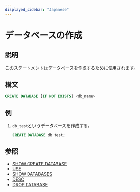 ```yaml
---
displayed_sidebar: "Japanese"
---
```


# データベースの作成

## 説明

このステートメントはデータベースを作成するために使用されます。

## 構文

```sql
CREATE DATABASE [IF NOT EXISTS] <db_name>
```

## 例

1. `db_test`というデータベースを作成する。

    ```sql
    CREATE DATABASE db_test;
    ```

## 参照

- [SHOW CREATE DATABASE](../data-manipulation/SHOW_CREATE_DATABASE.md)
- [USE](../data-definition/USE.md)
- [SHOW DATABASES](../data-manipulation/SHOW_DATABASES.md)
- [DESC](../Utility/DESCRIBE.md)
- [DROP DATABASE](../data-definition/DROP_DATABASE.md)